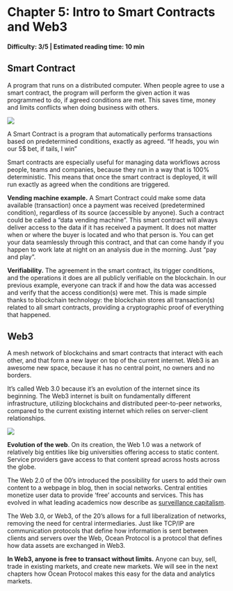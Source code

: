 # Chapter 5: Intro to Smart Contracts and Web3
#### Difficulty: **3/5** \| Estimated reading time: **10 min**

<dialog character="jellyfish">Have you heard about Smart Contracts and Web3? 
You don’t need to understand how they work, but having a general idea will help. You can see without a mask in water, but things are blurry, so here is your next piece of equipment.</dialog>

## Smart Contract
A program that runs on a distributed computer. When people agree to use a smart contract, the program will perform the given action it was programmed to do, if agreed conditions are met. This saves time, money and limits conflicts when doing business with others.

<img src="/images/chapter5_0.png" />

A Smart Contract is a program that automatically performs transactions based on predetermined conditions, exactly as agreed. “If heads, you win our 5$ bet, if tails, I win”

Smart contracts are especially useful for managing data workflows across people, teams and companies, because they run in a way that is 100% deterministic. This means that once the smart contract is deployed, it will run exactly as agreed when the conditions are triggered.

**Vending machine example.** A Smart Contract could make some data available (transaction) once a payment was received (predetermined condition), regardless of its source (accessible by anyone). Such a contract could be called a “data vending machine”. 
This smart contract will always deliver access to the data if it has received a payment. It does not matter when or where the buyer is located and who that person is. You can get your data seamlessly through this contract, and that can come handy if you happen to work late at night on an analysis due in the morning. Just “pay and play”.

**Verifiability.** The agreement in the smart contract, its trigger conditions, and the operations it does are all publicly verifiable on the blockchain. In our previous example, everyone can track if and how the data was accessed and verify that the access condition(s) were met. This is made simple thanks to blockchain technology: the blockchain stores all transaction(s) related to all smart contracts, providing a cryptographic proof of everything that happened.

## Web3 
A mesh network of blockchains and smart contracts that interact with each other, and that form a new layer on top of the current internet. Web3 is an awesome new space, because it has no central point, no owners and no borders.

It’s called Web 3.0 because it’s an evolution of the internet since its beginning. The Web3 internet is built on fundamentally different infrastructure, utilizing blockchains and distributed peer-to-peer networks, compared to the current existing internet which relies on server-client relationships.

<img src="/images/chapter5_1.png" />

**Evolution of the web**. On its creation, the Web 1.0 was a network of relatively big entities like big universities offering access to static content. Service providers gave access to that content spread across hosts across the globe.

The Web 2.0 of the 00’s introduced the possibility for users to add their own content to a webpage in blog, then in social networks. Central entities monetize user data to provide ‘free’ accounts and services. This has evolved in what leading academics now describe as [surveillance capitalism](https://www.barnesandnoble.com/w/the-age-of-surveillance-capitalism-shoshana-zuboff/1127581387).

The Web 3.0, or Web3, of the 20’s allows for a full liberalization of networks, removing the need for central intermediaries. Just like TCP/IP are communication protocols that define how information is sent between clients and servers over the Web, Ocean Protocol is a protocol that defines how data assets are exchanged in Web3.

**In Web3, anyone is free to transact without limits.** Anyone can buy, sell, trade in existing markets, and create new markets. We will see in the next chapters how Ocean Protocol makes this easy for the data and analytics markets.
